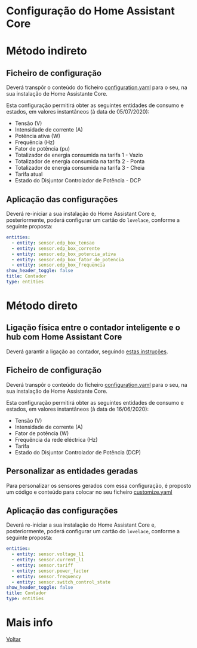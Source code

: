 # Configuração do Home Assistant Core

# Método indireto

## Ficheiro de configuração

Deverá transpôr o conteúdo do ficheiro [configuration.yaml](./configuration-indireto.yaml) para o seu, na sua instalação de Home Assistante Core.

Esta configuração permitirá obter as seguintes entidades de consumo e estados, em valores instantâneos (à data de 05/07/2020):

* Tensão (V)
* Intensidade de corrente (A)
* Potência ativa (W)
* Frequência (Hz)
* Fator de potência (pu)
* Totalizador de energia consumida na tarifa 1 - Vazio
* Totalizador de energia consumida na tarifa 2 - Ponta
* Totalizador de energia consumida na tarifa 3 - Cheia
* Tarifa atual
* Estado do Disjuntor Controlador de Potência - DCP


## Aplicação das configurações

Deverá re-iniciar a sua instalação do Home Assistant Core e, posteriormente, poderá configurar um cartão do `lovelace`, conforme a seguinte proposta:

```yaml
entities:
  - entity: sensor.edp_box_tensao
  - entity: sensor.edp_box_corrente
  - entity: sensor.edp_box_potencia_ativa
  - entity: sensor.edp_box_fator_de_potencia
  - entity: sensor.edp_box_frequencia
show_header_toggle: false
title: Contador
type: entities
```

# Método direto

## Ligação física entre o contador inteligente e o hub com Home Assistant Core

Deverá garantir a ligação ao contador, seguindo [estas instruções](./LIGACOES_DIRETO.md).

## Ficheiro de configuração

Deverá transpôr o conteúdo do ficheiro [configuration.yaml](./configuration-direto.yaml) para o seu, na sua instalação de Home Assistante Core.

Esta configuração permitirá obter as seguintes entidades de consumo e estados, em valores instantâneos (à data de 16/06/2020):

* Tensão (V)
* Intensidade de corrente (A)
* Fator de potência (W)
* Frequência da rede eléctrica (Hz)
* Tarifa
* Estado do Disjuntor Controlador de Potência (DCP)

## Personalizar as entidades geradas

Para personalizar os sensores gerados com essa configuração, é proposto um código e conteúdo para colocar no seu ficheiro [customize.yaml](./customize.yaml)

## Aplicação das configurações

Deverá re-iniciar a sua instalação do Home Assistant Core e, posteriormente, poderá configurar um cartão do `lovelace`, conforme a seguinte proposta:

```yaml
entities:
  - entity: sensor.voltage_l1
  - entity: sensor.current_l1
  - entity: sensor.tariff
  - entity: sensor.power_factor
  - entity: sensor.frequency
  - entity: sensor.switch_control_state
show_header_toggle: false
title: Contador
type: entities
```

# Mais info

[Voltar](../README.md)
